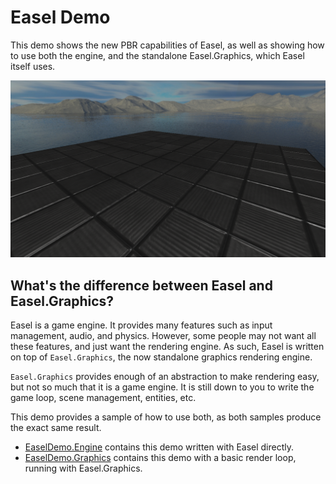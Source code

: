 # Easel Demo
This demo shows the new PBR capabilities of Easel, as well as showing how to use both the engine, and the standalone Easel.Graphics, which Easel itself uses.

![Demo](demo.png)

## What's the difference between Easel and Easel.Graphics?
Easel is a game engine. It provides many features such as input management, audio, and physics. However, some people may not want all these features, and just want the rendering engine. As such, Easel is written on top of `Easel.Graphics`, the now standalone graphics rendering engine.

`Easel.Graphics` provides enough of an abstraction to make rendering easy, but not so much that it is a game engine. It is still down to you to write the game loop, scene management, entities, etc.

This demo provides a sample of how to use both, as both samples produce the exact same result.

* [EaselDemo.Engine](EaselDemo.Engine) contains this demo written with Easel directly.
* [EaselDemo.Graphics](EaselDemo.Graphics) contains this demo with a basic render loop, running with Easel.Graphics.